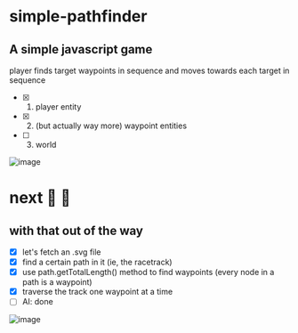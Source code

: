 # simple-pathfinder
## A simple javascript game 
player finds target waypoints in sequence and moves towards each target in sequence 

- [x] 1. player entity
- [x] 2. (but actually way more) waypoint entities
- [ ] 3. world

![image](https://github.com/ikbensiep/simple-pathfinder/assets/5741190/56c1aa10-5253-4dd0-917e-bcca124001d8)

# next 👞 👞

## with that out of the way 
- [x] let's fetch an .svg file
- [x] find a certain path in it (ie, the racetrack)
- [x] use path.getTotalLength() method to find waypoints (every node in a path is a waypoint)
- [x] traverse the track one waypoint at a time
- [ ] AI: done

![image](https://github.com/ikbensiep/simple-pathfinder/assets/5741190/d93b2b35-d1a5-4248-87a4-d1360b14b11c)
